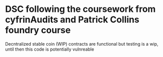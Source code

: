 # DSC following the coursework from cyfrinAudits and Patrick Collins foundry course
Decntralized stable coin (WIP)
contracts are functional but testing is a wip, until then this code is potentially vulnreable 
